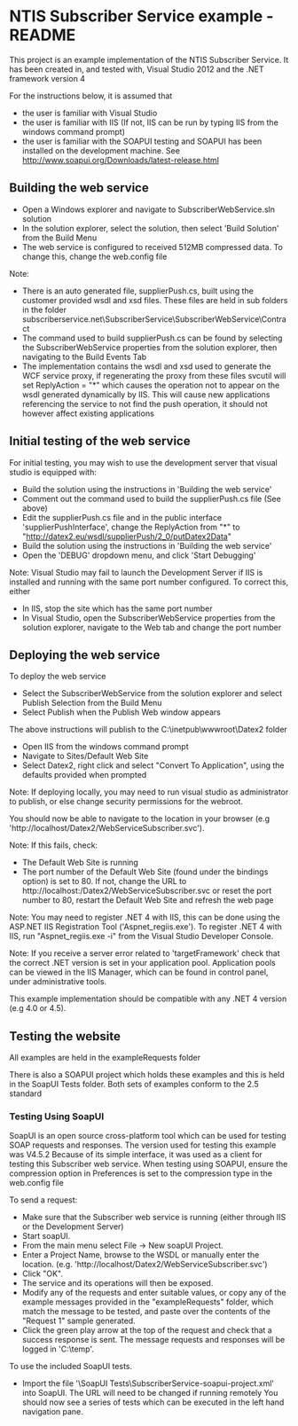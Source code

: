 NTIS Subscriber Service example - README
========================================

This project is an example implementation of the NTIS Subscriber Service.
It has been created in, and tested with, Visual Studio 2012 and the .NET framework version 4

For the instructions below, it is assumed that

- the user is familiar with Visual Studio
- the user is familiar with IIS (If not, IIS can be run by typing IIS from the windows command prompt)
- the user is familiar with the SOAPUI testing and SOAPUI has been installed on the development machine. See http://www.soapui.org/Downloads/latest-release.html

Building the web service
------------------------

- Open a Windows explorer and navigate to SubscriberWebService.sln solution
- In the solution explorer, select the solution, then select 'Build Solution' from the Build Menu
- The web service is configured to received 512MB compressed data. To change this, change the web.config file

Note:

- There is an auto generated file, supplierPush.cs, built using the customer provided wsdl and xsd files. These files are held in sub folders in the folder subscriberservice.net\SubscriberService\SubscriberWebService\Contract
- The command used to build supplierPush.cs can be found by selecting the SubscriberWebService properties from the solution explorer, then navigating to the Build Events Tab
- The implementation contains the wsdl and xsd used to generate the WCF service proxy, if regenerating the proxy from these files svcutil will set ReplyAction = "*" which causes the operation not to appear on the wsdl generated dynamically by IIS. This will cause new applications referencing the service to not find the push operation, it should not however affect existing applications

Initial testing of the web service
----------------------------------

For initial testing, you may wish to use the development server that visual studio is equipped with:

- Build the solution using the instructions in 'Building the web service'
- Comment out the command used to build the supplierPush.cs file (See above)
- Edit the supplierPush.cs file and in the public interface 'supplierPushInterface', change the ReplyAction from "*" to "http://datex2.eu/wsdl/supplierPush/2_0/putDatex2Data"
- Build the solution using the instructions in 'Building the web service'
- Open the 'DEBUG' dropdown menu, and click 'Start Debugging'

Note: Visual Studio may fail to launch the Development Server if IIS is installed and running with the same port number configured. To correct this, either

- In IIS, stop the site which has the same port number
- In Visual Studio, open the SubscriberWebService properties from the solution explorer, navigate to the Web tab and change the port number

Deploying the web service
-------------------------

To deploy the web service

- Select the SubscriberWebService from the solution explorer and select Publish Selection from the Build Menu
- Select Publish when the Publish Web window appears

The above instructions will publish to the C:\inetpub\wwwroot\Datex2 folder

- Open IIS from the windows command prompt
- Navigate to Sites/Default Web Site
- Select Datex2, right click and select "Convert To Application", using the defaults provided when prompted

Note: If deploying locally, you may need to run visual studio as administrator to publish, or else change security permissions for the webroot.

You should now be able to navigate to the location in your browser (e.g 'http://localhost/Datex2/WebServiceSubscriber.svc').

Note: If this fails, check:

- The Default Web Site is running
- The port number of the Default Web Site (found under the bindings option) is set to 80. If not, change the URL to http://localhost:<Port Number>/Datex2/WebServiceSubscriber.svc or reset the port number to 80, restart the Default Web Site and refresh the web page

Note: You may need to register .NET 4 with IIS, this can be done using the ASP.NET IIS Registration Tool ('Aspnet_regiis.exe'). To register .NET 4 with IIS, run "Aspnet_regiis.exe -i" from the Visual Studio Developer Console.
	
Note: If you receive a server error related to 'targetFramework' check that the correct .NET version is set in your application pool. Application pools can be viewed in the IIS Manager, which can be found in control panel, under administrative tools.

This example implementation should be compatible with any .NET 4 version (e.g 4.0 or 4.5).

Testing the website 
-------------------

All examples are held in the exampleRequests folder

There is also a SOAPUI project which holds these examples and this is held in the SoapUI Tests folder. Both sets of examples conform to the 2.5 standard

### Testing Using SoapUI

SoapUI is an open source cross-platform tool which can be used for testing SOAP requests and responses.
The version used for testing this example was V4.5.2 Because of its simple interface, it was used as a client for testing this Subscriber web service.
When testing using SOAPUI, ensure the compression option in Preferences is set to the compression type in the web.config file

To send a request:
- Make sure that the Subscriber web service is running (either through IIS or the Development Server)
- Start soapUI.
- From the main menu select File -> New soapUI Project.
- Enter a Project Name, browse to the WSDL or manually enter the location. (e.g. 'http://localhost/Datex2/WebServiceSubscriber.svc')
- Click "OK".
- The service and its operations will then be exposed.
- Modify any of the requests and enter suitable values, or copy any of the example messages provided in the "exampleRequests" folder, which match the message to be tested, and paste over the contents of the "Request 1" sample generated.
- Click the green play arrow at the top of the request and check that a success response is sent.
The message requests and responses will be logged in 'C:\temp\'.
	
To use the included SoapUI tests.
- Import the file '\SoapUI Tests\SubscriberService-soapui-project.xml' into SoapUI. The URL will need to be changed if running remotely
You should now see a series of tests which can be executed in the left hand navigation pane.

